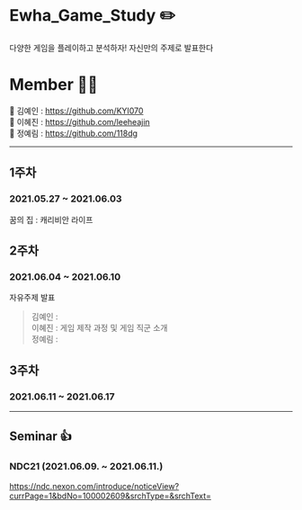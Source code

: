 # Ewha_Game_Study :pencil2:
다양한 게임을 플레이하고 분석하자! 자신만의 주제로 발표한다

# Member 🙋‍♂️
🤍 김예인 : https://github.com/KYI070  
🤍 이혜진 : https://github.com/leeheajin  
🤍 정예림 : https://github.com/118dg

--------------------------------

## 1주차
### 2021.05.27 ~ 2021.06.03
꿈의 집 : 캐리비안 라이프

## 2주차
### 2021.06.04 ~ 2021.06.10
자유주제 발표
> 김예인 :  
> 이혜진 : 게임 제작 과정 및 게임 직군 소개  
> 정예림 : 

## 3주차
### 2021.06.11 ~ 2021.06.17

--------------------------------

## Seminar :thumbsup:
### NDC21 (2021.06.09. ~ 2021.06.11.)
https://ndc.nexon.com/introduce/noticeView?currPage=1&bdNo=100002609&srchType=&srchText=
